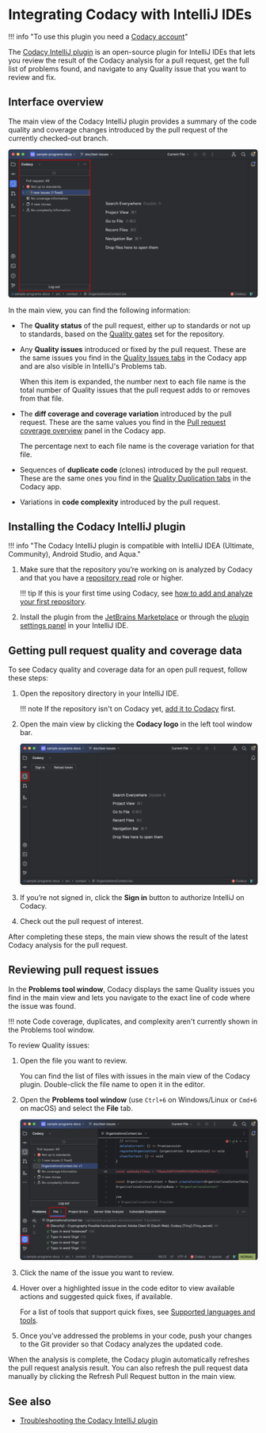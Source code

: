 # Integrating Codacy with IntelliJ IDEs

<!-- TODO ALA-872
- review entire page for accuracy
-->

!!! info "To use this plugin you need a [Codacy account](https://www.codacy.com/signup-codacy)"

The [Codacy IntelliJ plugin](https://github.com/codacy/codacy-intellij-extension) is an open-source plugin for IntelliJ IDEs that lets you review the result of the Codacy analysis for a pull request, get the full list of problems found, and navigate to any Quality issue that you want to review and fix.

## Interface overview

The main view of the Codacy IntelliJ plugin provides a summary of the code quality and coverage changes introduced by the pull request of the currently checked-out branch.

![Main view](./images/codacy-intellij-plugin-main-view.png)

In the main view, you can find the following information:

-   The **Quality status** of the pull request, either up to standards or not up to standards, based on the [Quality gates](../repositories-configure/adjusting-quality-gates.md) set for the repository.

-   Any **Quality issues** introduced or fixed by the pull request. These are the same issues you find in the [Quality Issues tabs](../repositories/pull-requests.md#issues-tabs) in the Codacy app and are also visible in IntelliJ's Problems tab.

    When this item is expanded, the number next to each file name is the total number of Quality issues that the pull request adds to or removes from that file.<!-- TODO ALA-872 confirm "removes" is correct -->

-   The **diff coverage and coverage variation** introduced by the pull request. These are the same values you find in the [Pull request coverage overview](../repositories-coverage/pull-requests.md#coverage-overview) panel in the Codacy app.<!-- TODO ALA-872 confirm once bug fixed by developer -->

    The percentage next to each file name is the coverage variation for that file.

-   Sequences of **duplicate code** (clones) introduced by the pull request. These are the same ones you find in the [Quality Duplication tabs](../repositories/pull-requests.md#duplication-tabs) in the Codacy app.

-   Variations in **code complexity** introduced by the pull request.<!-- WIP review -->

## Installing the Codacy IntelliJ plugin

!!! info "The Codacy IntelliJ plugin is compatible with IntelliJ IDEA (Ultimate, Community), Android Studio, and Aqua."

1.  Make sure that the repository you’re working on is analyzed by Codacy and that you have a [repository read](../organizations/roles-and-permissions-for-organizations.md) role or higher.

    !!! tip
        If this is your first time using Codacy, see [how to add and analyze your first repository](./codacy-quickstart.md#adding-your-first-repository).

1.  Install the plugin from the [JetBrains Marketplace](https://plugins.jetbrains.com/plugin/23924-codacy) or through the [plugin settings panel](https://www.jetbrains.com/help/idea/managing-plugins.html) in your IntelliJ IDE.

## Getting pull request quality and coverage data

To see Codacy quality and coverage data for an open pull request, follow these steps:

1.  Open the repository directory in your IntelliJ IDE.

    !!! note
        If the repository isn't on Codacy yet, [add it to Codacy](../organizations/managing-repositories.md#adding-a-repository) first.

1.  Open the main view by clicking the **Codacy logo** in the left tool window bar.

    ![Codacy main view](./images/codacy-intellij-plugin-sign-in.png)

1.  If you’re not signed in, click the **Sign in** button to authorize IntelliJ on Codacy.

1.  Check out the pull request of interest.

After completing these steps, the main view shows the result of the latest Codacy analysis for the pull request.

## Reviewing pull request issues

In the **Problems tool window**, Codacy displays the same Quality issues you find in the main view and lets you navigate to the exact line of code where the issue was found.

!!! note
    Code coverage, duplicates, and complexity aren't currently shown in the Problems tool window.<!-- TODO ALA-872 confirm -->

To review Quality issues:

1.  Open the file you want to review.

    You can find the list of files with issues in the main view of the Codacy plugin. Double-click the file name to open it in the editor.

1.  Open the **Problems tool window** (use `Ctrl+6` on Windows/Linux or `Cmd+6` on macOS) and select the **File** tab.

    ![Navigate to a specific issue from the Problems tab](./images/codacy-intellij-plugin-problems-tab.png)

1.  Click the name of the issue you want to review.

1.  Hover over a highlighted issue in the code editor to view available actions and suggested quick fixes, if available.

    For a list of tools that support quick fixes, see [Supported languages and tools](./supported-languages-and-tools.md#supported-languages-and-tools).

1.  Once you've addressed the problems in your code, push your changes to the Git provider so that Codacy analyzes the updated code.

When the analysis is complete, the Codacy plugin automatically refreshes the pull request analysis result. You can also refresh the pull request data manually by clicking the Refresh Pull Request button in the main view.

## See also

-   [Troubleshooting the Codacy IntelliJ plugin](https://github.com/codacy/codacy-intellij-extension?tab=readme-ov-file#troubleshooting)
